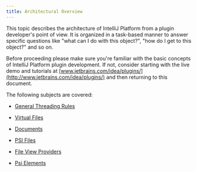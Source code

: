```yaml
---
title: Architectural Overview
---
```


This topic describes the architecture of IntelliJ Platform from a plugin developer's point of view. It is organized in a task-based manner to answer specific questions like "what can I do with this object?", "how do I get to this object?" and so on.

Before proceeding please make sure you're familiar with the basic concepts of IntelliJ Platform plugin development. If not, consider starting with the live demo and tutorials at 
[www.jetbrains.com/idea/plugins/](http://www.jetbrains.com/idea/plugins/)
and then returning to this document.

The following subjects are covered:

* [General Threading Rules](architectural_overview/general_threading_rules.html)

* [Virtual Files](architectural_overview/virtual_file.html)

* [Documents](architectural_overview/documents.html)
 
* [PSI Files](architectural_overview/psi_files.html)

* [File View Providers](architectural_overview/file_view_providers.html)
 
* [Psi Elements](architectural_overview/psi_elements.html)

